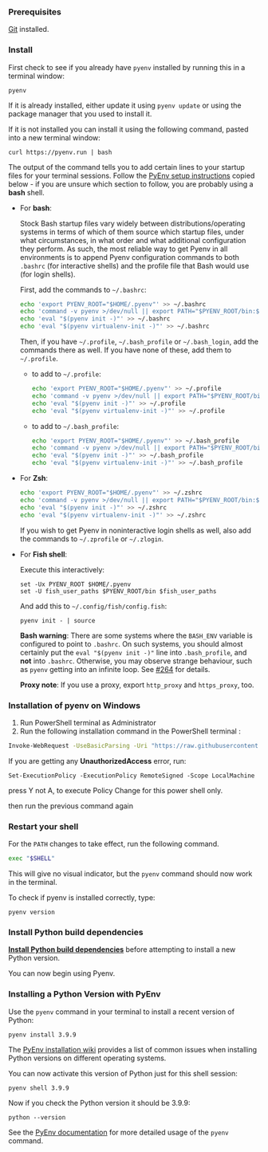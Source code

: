 ### Prerequisites

[Git](https://git-scm.com/) installed.

### Install

First check to see if you already have `pyenv` installed by running this in a terminal window:

```
pyenv
```

If it is already installed, either update it using `pyenv update` or using the package manager that you used to install it.

If it is not installed you can install it using the following command, pasted into a new terminal window:

```
curl https://pyenv.run | bash
```

The output of the command tells you to add certain lines to your startup files for your terminal sessions. Follow the [PyEnv setup instructions](https://github.com/pyenv/pyenv/blob/master/README.md#set-up-your-shell-environment-for-pyenv) copied below - if you are unsure which section to follow, you are probably using a **bash** shell.

- For **bash**:

  Stock Bash startup files vary widely between distributions/operating systems in terms of which of them source
  which startup files, under what circumstances, in what order and what additional configuration they perform.
  As such, the most reliable way to get Pyenv in all environments is to append Pyenv
  configuration commands to both `.bashrc` (for interactive shells)
  and the profile file that Bash would use (for login shells).

  First, add the commands to `~/.bashrc`:

  ```bash
  echo 'export PYENV_ROOT="$HOME/.pyenv"' >> ~/.bashrc
  echo 'command -v pyenv >/dev/null || export PATH="$PYENV_ROOT/bin:$PATH"' >> ~/.bashrc
  echo 'eval "$(pyenv init -)"' >> ~/.bashrc
  echo 'eval "$(pyenv virtualenv-init -)"' >> ~/.bashrc
  ```

  Then, if you have `~/.profile`, `~/.bash_profile` or `~/.bash_login`, add the commands there as well.
  If you have none of these, add them to `~/.profile`.

  * to add to `~/.profile`:

    ```bash
    echo 'export PYENV_ROOT="$HOME/.pyenv"' >> ~/.profile
    echo 'command -v pyenv >/dev/null || export PATH="$PYENV_ROOT/bin:$PATH"' >> ~/.profile
    echo 'eval "$(pyenv init -)"' >> ~/.profile
    echo 'eval "$(pyenv virtualenv-init -)"' >> ~/.profile
    ```
  * to add to `~/.bash_profile`:

    ```bash
    echo 'export PYENV_ROOT="$HOME/.pyenv"' >> ~/.bash_profile
    echo 'command -v pyenv >/dev/null || export PATH="$PYENV_ROOT/bin:$PATH"' >> ~/.bash_profile
    echo 'eval "$(pyenv init -)"' >> ~/.bash_profile
    echo 'eval "$(pyenv virtualenv-init -)"' >> ~/.bash_profile
    ```
- For **Zsh**:

  ```zsh
  echo 'export PYENV_ROOT="$HOME/.pyenv"' >> ~/.zshrc
  echo 'command -v pyenv >/dev/null || export PATH="$PYENV_ROOT/bin:$PATH"' >> ~/.zshrc
  echo 'eval "$(pyenv init -)"' >> ~/.zshrc
  echo 'eval "$(pyenv virtualenv-init -)"' >> ~/.zshrc
  ```

  If you wish to get Pyenv in noninteractive login shells as well, also add the commands to `~/.zprofile` or `~/.zlogin`.
- For **Fish shell**:

  Execute this interactively:

  ```fish
  set -Ux PYENV_ROOT $HOME/.pyenv
  set -U fish_user_paths $PYENV_ROOT/bin $fish_user_paths
  ```

  And add this to `~/.config/fish/config.fish`:

  ```fish
  pyenv init - | source
  ```

  **Bash warning**: There are some systems where the `BASH_ENV` variable is configured
  to point to `.bashrc`. On such systems, you should almost certainly put the
  `eval "$(pyenv init -)"` line into `.bash_profile`, and **not** into `.bashrc`. Otherwise, you
  may observe strange behaviour, such as `pyenv` getting into an infinite loop.
  See [#264](https://github.com/pyenv/pyenv/issues/264) for details.

  **Proxy note**: If you use a proxy, export `http_proxy` and `https_proxy`, too.

### Installation of pyenv on Windows

1. Run PowerShell terminal as Administrator
2. Run the following installation command in the PowerShell terminal :

```sh
Invoke-WebRequest -UseBasicParsing -Uri "https://raw.githubusercontent.com/pyenv-win/pyenv-win/master/pyenv-win/install-pyenv-win.ps1" -OutFile "./install-pyenv-win.ps1"; &"./install-pyenv-win.ps1"
```

If you are getting any **UnauthorizedAccess** error, run:

`Set-ExecutionPolicy -ExecutionPolicy RemoteSigned -Scope LocalMachine`

press Y not A, to execute Policy Change for this power shell only.

then run the previous command again

### Restart your shell

For the `PATH` changes to take effect, run the following command.

```sh
exec "$SHELL"
```

This will give no visual indicator, but the `pyenv` command should now work in the terminal.

To check if pyenv is installed correctly, type:

  `pyenv version`

### Install Python build dependencies

[**Install Python build dependencies**](https://github.com/pyenv/pyenv/wiki#suggested-build-environment) before attempting to install a new Python version.

You can now begin using Pyenv.

### Installing a Python Version with PyEnv

Use the `pyenv` command in your terminal to install a recent version of Python:

```
pyenv install 3.9.9
```

The [PyEnv installation wiki](https://github.com/pyenv/pyenv/wiki/Common-build-problems) provides a list of common issues when installing Python versions on different operating systems.

You can now activate this version of Python just for this shell session:

```
pyenv shell 3.9.9
```

Now if you check the Python version it should be 3.9.9:

```
python --version
```

See the [PyEnv documentation](https://github.com/pyenv/pyenv/blob/master/README.md#usage) for more detailed usage of the `pyenv` command.
